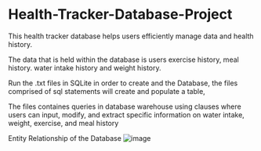 # Health-Tracker-Database-Project

This health tracker database helps users efficiently manage data and health history. 

The data that is held within the database is users exercise history, meal history. water intake history and weight history. 

Run the .txt files in SQLite in order to create and the Database, the files comprised of sql statements will create and populate a table,

The files containes queries in database warehouse using clauses where users can input, modify, and extract specific information
on water intake, weight, exercise, and meal history










Entity Relationship of the Database
![image](https://user-images.githubusercontent.com/76570188/192075481-fc5aaa71-a20b-4d03-8731-02363dd293cd.png)
